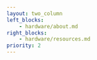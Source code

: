 ```yaml
---
layout: two_column
left_blocks:
    - hardware/about.md
right_blocks:
    - hardware/resources.md
priority: 2
---
```

